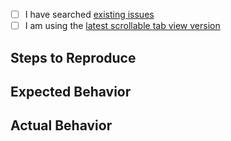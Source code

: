 <!--
  Thanks for reporting a issue!

  In order to be able to help out I need you to provide a
  reproduction repository. That means you !!! should !!! provide a reachable repository which reproduces the issue you're experiencing.

  This will greatly improve the chance for you to get the bug fixed and me to be able to find it.
-->

- [ ] I have searched [existing issues](https://github.com/happypancake/react-native-scrollable-tab-view/issues)
- [ ] I am using the [latest scrollable tab view version](https://www.npmjs.com/package/react-native-scrollable-tab-view)

<!--
  Describe your issue in detail.
-->

## Steps to Reproduce
<!--
  Required. Let us know how to reproduce the issue. Include a code sample or issue will be closed.
-->

## Expected Behavior
<!--
  Write what you thought would happen.
-->

## Actual Behavior
<!--
  Write what happened. Include screenshots if needed.
-->
